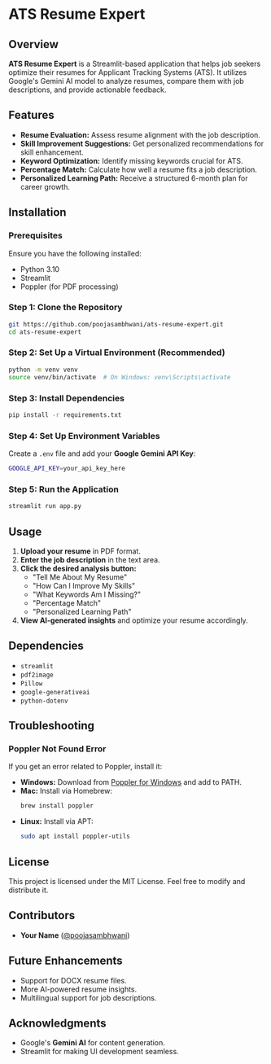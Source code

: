 # ATS Resume Expert

## Overview
**ATS Resume Expert** is a Streamlit-based application that helps job seekers optimize their resumes for Applicant Tracking Systems (ATS). It utilizes Google's Gemini AI model to analyze resumes, compare them with job descriptions, and provide actionable feedback.

## Features
- **Resume Evaluation:** Assess resume alignment with the job description.
- **Skill Improvement Suggestions:** Get personalized recommendations for skill enhancement.
- **Keyword Optimization:** Identify missing keywords crucial for ATS.
- **Percentage Match:** Calculate how well a resume fits a job description.
- **Personalized Learning Path:** Receive a structured 6-month plan for career growth.

## Installation
### Prerequisites
Ensure you have the following installed:
- Python 3.10
- Streamlit
- Poppler (for PDF processing)

### Step 1: Clone the Repository
```sh
git https://github.com/poojasambhwani/ats-resume-expert.git
cd ats-resume-expert
```

### Step 2: Set Up a Virtual Environment (Recommended)
```sh
python -m venv venv
source venv/bin/activate  # On Windows: venv\Scripts\activate
```

### Step 3: Install Dependencies
```sh
pip install -r requirements.txt
```

### Step 4: Set Up Environment Variables
Create a `.env` file and add your **Google Gemini API Key**:
```sh
GOOGLE_API_KEY=your_api_key_here
```

### Step 5: Run the Application
```sh
streamlit run app.py
```

## Usage
1. **Upload your resume** in PDF format.
2. **Enter the job description** in the text area.
3. **Click the desired analysis button:**
   - "Tell Me About My Resume"
   - "How Can I Improve My Skills"
   - "What Keywords Am I Missing?"
   - "Percentage Match"
   - "Personalized Learning Path"
4. **View AI-generated insights** and optimize your resume accordingly.

## Dependencies
- `streamlit`
- `pdf2image`
- `Pillow`
- `google-generativeai`
- `python-dotenv`

## Troubleshooting
### Poppler Not Found Error
If you get an error related to Poppler, install it:
- **Windows:** Download from [Poppler for Windows](https://github.com/oschwartz10612/poppler-windows/releases) and add to PATH.
- **Mac:** Install via Homebrew:
  ```sh
  brew install poppler
  ```
- **Linux:** Install via APT:
  ```sh
  sudo apt install poppler-utils
  ```

## License
This project is licensed under the MIT License. Feel free to modify and distribute it.

## Contributors
- **Your Name** ([@poojasambhwani](https://github.com/poojasambhwani))

## Future Enhancements
- Support for DOCX resume files.
- More AI-powered resume insights.
- Multilingual support for job descriptions.

## Acknowledgments
- Google's **Gemini AI** for content generation.
- Streamlit for making UI development seamless.

